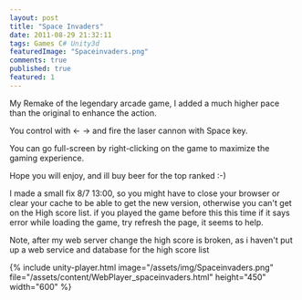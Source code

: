 ```yaml
---
layout: post
title: "Space Invaders"
date: 2011-08-29 21:32:11
tags: Games C# Unity3d
featuredImage: "Spaceinvaders.png"
comments: true
published: true
featured: 1
---
```


My Remake of the legendary arcade game, I added a much higher pace than the original to enhance the action.

You control with ← → and fire the laser cannon with Space key.

You can go full-screen by right-clicking on the game to maximize the gaming experience.

Hope you will enjoy, and ill buy beer for the top ranked :-)

I made a small fix 8/7 13:00, so you might have to close your browser or clear your cache to be able to get the new version, otherwise you can't get on the High score list. if you played the game before this this time
if it says error while loading the game, try refresh the page, it seems to help.

Note, after my web server change the high score is broken, as i haven't put up a web service and database for the high score list

{% include unity-player.html image="/assets/img/Spaceinvaders.png" file="/assets/content/WebPlayer_spaceinvaders.html" height="450" width="600" %}
